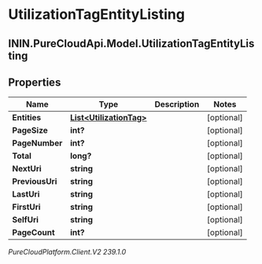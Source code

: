 # UtilizationTagEntityListing

## ININ.PureCloudApi.Model.UtilizationTagEntityListing

## Properties

|Name | Type | Description | Notes|
|------------ | ------------- | ------------- | -------------|
| **Entities** | [**List&lt;UtilizationTag&gt;**](UtilizationTag) |  | [optional] |
| **PageSize** | **int?** |  | [optional] |
| **PageNumber** | **int?** |  | [optional] |
| **Total** | **long?** |  | [optional] |
| **NextUri** | **string** |  | [optional] |
| **PreviousUri** | **string** |  | [optional] |
| **LastUri** | **string** |  | [optional] |
| **FirstUri** | **string** |  | [optional] |
| **SelfUri** | **string** |  | [optional] |
| **PageCount** | **int?** |  | [optional] |



_PureCloudPlatform.Client.V2 239.1.0_
